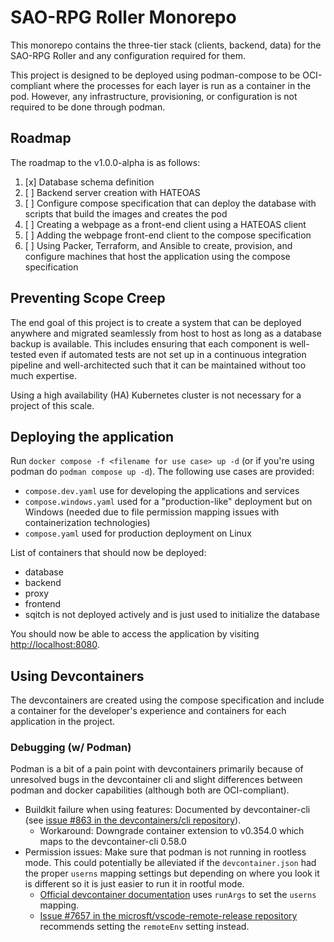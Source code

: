 # SAO-RPG Roller Monorepo

This monorepo contains the three-tier stack (clients, backend, data) for the SAO-RPG Roller and
any configuration required for them.

This project is designed to be deployed using podman-compose to be OCI-compliant where the processes
for each layer is run as a container in the pod. However, any infrastructure, provisioning, or
configuration is not required to be done through podman.

## Roadmap

The roadmap to the v1.0.0-alpha is as follows:

1. [x] Database schema definition
2. [ ] Backend server creation with HATEOAS
3. [ ] Configure compose specification that can deploy the database with scripts that build the
    images and creates the pod
4. [ ] Creating a webpage as a front-end client using a HATEOAS client
5. [ ] Adding the webpage front-end client to the compose specification
6. [ ] Using Packer, Terraform, and Ansible to create, provision, and configure machines that host
    the application using the compose specification

## Preventing Scope Creep

The end goal of this project is to create a system that can be deployed anywhere and migrated
seamlessly from host to host as long as a database backup is available. This includes ensuring that
each component is well-tested even if automated tests are not set up in a continuous integration
pipeline and well-architected such that it can be maintained without too much expertise.

Using a high availability (HA) Kubernetes cluster is not necessary for a project of this scale.

## Deploying the application

Run `docker compose -f <filename for use case> up -d` (or if you're using podman do
`podman compose up -d`). The following use cases are provided:

* `compose.dev.yaml` use for developing the applications and services
* `compose.windows.yaml` used for a "production-like" deployment but on Windows (needed due to file
    permission mapping issues with containerization technologies)
* `compose.yaml` used for production deployment on Linux

List of containers that should now be deployed:

* database
* backend
* proxy
* frontend
* sqitch is not deployed actively and is just used to initialize the database

You should now be able to access the application by visiting <http://localhost:8080>.

## Using Devcontainers

The devcontainers are created using the compose specification and include a container for the
developer's experience and containers for each application in the project.

### Debugging (w/ Podman)

Podman is a bit of a pain point with devcontainers primarily because of unresolved bugs in the
devcontainer cli and slight differences between podman and docker capabilities (although both are
OCI-compliant).

* Buildkit failure when using features: Documented by devcontainer-cli (see [issue #863 in the
    devcontainers/cli repository](https://github.com/devcontainers/cli/issues/863)).
  * Workaround: Downgrade container extension to v0.354.0 which maps to the devcontainer-cli 0.58.0
* Permission issues: Make sure that podman is not running in rootless mode. This could potentially
    be alleviated if the `devcontainer.json` had the proper `userns` mapping settings but depending
    on where you look it is different so it is just easier to run it in rootful mode.
  * [Official devcontainer documentation](https://code.visualstudio.com/remote/advancedcontainers/docker-options)
      uses `runArgs` to set the `userns` mapping.
  * [Issue #7657 in the microsft/vscode-remote-release repository](https://github.com/microsoft/vscode-remote-release/issues/7657)
      recommends setting the `remoteEnv` setting instead.

